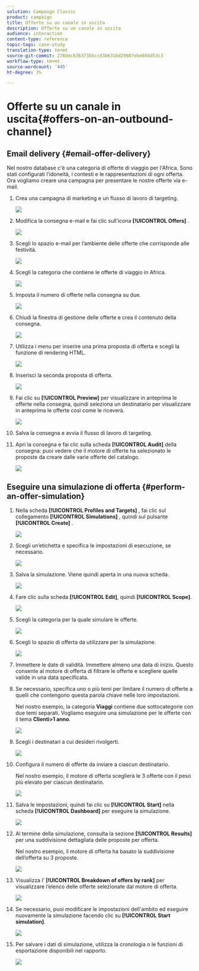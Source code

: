 ```yaml
---
solution: Campaign Classic
product: campaign
title: Offerte su un canale in uscita
description: Offerte su un canale in uscita
audience: interaction
content-type: reference
topic-tags: case-study
translation-type: tm+mt
source-git-commit: 278dec636373b5ccd3b631bd29607ebe894d53c3
workflow-type: tm+mt
source-wordcount: '445'
ht-degree: 3%

---
```



# Offerte su un canale in uscita{#offers-on-an-outbound-channel}

## Email delivery {#email-offer-delivery}

Nel nostro database c&#39;è una categoria di offerte di viaggio per l&#39;Africa. Sono stati configurati l’idoneità, i contesti e le rappresentazioni di ogni offerta. Ora vogliamo creare una campagna per presentare le nostre offerte via e-mail.

1. Crea una campagna di marketing e un flusso di lavoro di targeting.

   ![](assets/offer_delivery_example_001.png)

1. Modifica la consegna e-mail e fai clic sull’icona **[!UICONTROL Offers]** .

   ![](assets/offer_delivery_example_002.png)

1. Scegli lo spazio e-mail per l’ambiente delle offerte che corrisponde alle festività.

   ![](assets/offer_delivery_example_003.png)

1. Scegli la categoria che contiene le offerte di viaggio in Africa.

   ![](assets/offer_delivery_example_004.png)

1. Imposta il numero di offerte nella consegna su due.

   ![](assets/offer_delivery_example_005.png)

1. Chiudi la finestra di gestione delle offerte e crea il contenuto della consegna.

   ![](assets/offer_delivery_example_006.png)

1. Utilizza i menu per inserire una prima proposta di offerta e scegli la funzione di rendering HTML.

   ![](assets/offer_delivery_example_007.png)

1. Inserisci la seconda proposta di offerta.

   ![](assets/offer_delivery_example_008.png)

1. Fai clic su **[!UICONTROL Preview]** per visualizzare in anteprima le offerte nella consegna, quindi seleziona un destinatario per visualizzare in anteprima le offerte così come le riceverà.

   ![](assets/offer_delivery_example_009.png)

1. Salva la consegna e avvia il flusso di lavoro di targeting.
1. Apri la consegna e fai clic sulla scheda **[!UICONTROL Audit]** della consegna: puoi vedere che il motore di offerte ha selezionato le proposte da creare dalle varie offerte del catalogo.

   ![](assets/offer_delivery_example_010.png)

## Eseguire una simulazione di offerta {#perform-an-offer-simulation}

1. Nella scheda **[!UICONTROL Profiles and Targets]** , fai clic sul collegamento **[!UICONTROL Simulations]** , quindi sul pulsante **[!UICONTROL Create]** .

   ![](assets/offer_simulation_001.png)

1. Scegli un’etichetta e specifica le impostazioni di esecuzione, se necessario.

   ![](assets/offer_simulation_example_002.png)

1. Salva la simulazione. Viene quindi aperta in una nuova scheda.

   ![](assets/offer_simulation_example_003.png)

1. Fare clic sulla scheda **[!UICONTROL Edit]**, quindi **[!UICONTROL Scope]**.

   ![](assets/offer_simulation_example_004.png)

1. Scegli la categoria per la quale simulare le offerte.

   ![](assets/offer_simulation_example_005.png)

1. Scegli lo spazio di offerta da utilizzare per la simulazione.

   ![](assets/offer_simulation_example_006.png)

1. Immettere le date di validità. Immettere almeno una data di inizio. Questo consente al motore di offerta di filtrare le offerte e scegliere quelle valide in una data specificata.
1. Se necessario, specifica uno o più temi per limitare il numero di offerte a quelli che contengono questa parola chiave nelle loro impostazioni.

   Nel nostro esempio, la categoria **Viaggi** contiene due sottocategorie con due temi separati. Vogliamo eseguire una simulazione per le offerte con il tema **Clienti>1 anno**.

   ![](assets/offer_simulation_example_007.png)

1. Scegli i destinatari a cui desideri rivolgerti.

   ![](assets/offer_simulation_example_008.png)

1. Configura il numero di offerte da inviare a ciascun destinatario.

   Nel nostro esempio, il motore di offerta sceglierà le 3 offerte con il peso più elevato per ciascun destinatario.

   ![](assets/offer_simulation_example_009.png)

1. Salva le impostazioni, quindi fai clic su **[!UICONTROL Start]** nella scheda **[!UICONTROL Dashboard]** per eseguire la simulazione.

   ![](assets/offer_simulation_example_010.png)

1. Al termine della simulazione, consulta la sezione **[!UICONTROL Results]** per una suddivisione dettagliata delle proposte per offerta.

   Nel nostro esempio, il motore di offerta ha basato la suddivisione dell’offerta su 3 proposte.

   ![](assets/offer_simulation_example_011.png)

1. Visualizza l’ **[!UICONTROL Breakdown of offers by rank]** per visualizzare l’elenco delle offerte selezionate dal motore di offerta.

   ![](assets/offer_simulation_example_012.png)

1. Se necessario, puoi modificare le impostazioni dell&#39;ambito ed eseguire nuovamente la simulazione facendo clic su **[!UICONTROL Start simulation]**.

   ![](assets/offer_simulation_example_010.png)

1. Per salvare i dati di simulazione, utilizza la cronologia o le funzioni di esportazione disponibili nel rapporto.

   ![](assets/offer_simulation_example_013.png)

